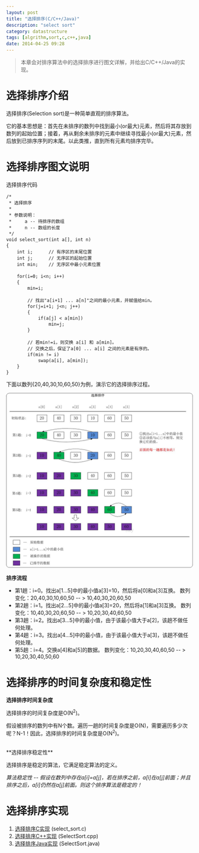 ```yaml
---
layout: post
title: "选择排序(C/C++/Java)"
description: "select sort"
category: datastructure
tags: [algrithm,sort,c,c++,java]
date: 2014-04-25 09:28
---
```




> 本章会对排序算法中的选择排序进行图文详解，并给出C/C++/Java的实现。



# 选择排序介绍

选择排序(Selection sort)是一种简单直观的排序算法。

它的基本思想是：首先在未排序的数列中找到最小(or最大)元素，然后将其存放到数列的起始位置；接着，再从剩余未排序的元素中继续寻找最小(or最大)元素，然后放到已排序序列的末尾。以此类推，直到所有元素均排序完毕。



# 选择排序图文说明

选择排序代码

    /*
     * 选择排序
     *
     * 参数说明：
     *     a -- 待排序的数组
     *     n -- 数组的长度
     */
    void select_sort(int a[], int n)
    {
        int i;		// 有序区的末尾位置
        int j;		// 无序区的起始位置
        int min;	// 无序区中最小元素位置

        for(i=0; i<n; i++)
        {
            min=i;

            // 找出"a[i+1] ... a[n]"之间的最小元素，并赋值给min。
            for(j=i+1; j<n; j++)
            {
                if(a[j] < a[min])
                    min=j;
            }

            // 若min!=i，则交换 a[i] 和 a[min]。
            // 交换之后，保证了a[0] ... a[i] 之间的元素是有序的。
            if(min != i)
                swap(a[i], a[min]);
        }
    }


下面以数列{20,40,30,10,60,50}为例，演示它的选择排序过程。

![img](/media/pic/datastruct_algrithm/algrithm/select_01.jpg)


**排序流程**

+ 第1趟：i=0。找出a[1...5]中的最小值a[3]=10，然后将a[0]和a[3]互换。 数列变化：20,40,30,10,60,50  -- >  10,40,30,20,60,50
+ 第2趟：i=1。找出a[2...5]中的最小值a[3]=20，然后将a[1]和a[3]互换。 数列变化：10,40,30,20,60,50  -- >  10,20,30,40,60,50
+ 第3趟：i=2。找出a[3...5]中的最小值，由于该最小值大于a[2]，该趟不做任何处理。 
+ 第4趟：i=3。找出a[4...5]中的最小值，由于该最小值大于a[3]，该趟不做任何处理。 
+ 第5趟：i=4。交换a[4]和a[5]的数据。 数列变化：10,20,30,40,60,50  -- >  10,20,30,40,50,60




# 选择排序的时间复杂度和稳定性

**选择排序时间复杂度**

选择排序的时间复杂度是O(N<sup>2</sup>)。

假设被排序的数列中有N个数。遍历一趟的时间复杂度是O(N)，需要遍历多少次呢？N-1！因此，选择排序的时间复杂度是O(N<sup>2</sup>)。

<br/>
**选择排序稳定性**

选择排序是稳定的算法，它满足稳定算法的定义。

*算法稳定性 -- 假设在数列中存在a[i]=a[j]，若在排序之前，a[i]在a[j]前面；并且排序之后，a[i]仍然在a[j]前面。则这个排序算法是稳定的！*



# 选择排序实现

1. [选择排序C实现][link_selectsort_c] (select_sort.c)
2. [选择排序C++实现][link_selectsort_cplus] (SelectSort.cpp)
3. [选择排序Java实现][link_selectsort_java] (SelectSort.java)


[link_selectsort_c]: https://github.com/wangkuiwu/datastructs_and_algorithm/blob/master/source/algrightm/sort/selection_sort/c/select_sort.c
[link_selectsort_cplus]: https://github.com/wangkuiwu/datastructs_and_algorithm/blob/master/source/algrightm/sort/selection_sort/cplus/SelectSort.cpp
[link_selectsort_java]: https://github.com/wangkuiwu/datastructs_and_algorithm/blob/master/source/algrightm/sort/selection_sort/java/SelectSort.java
